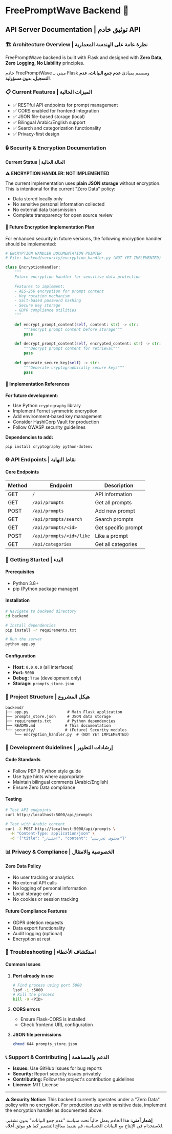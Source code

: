 # FreePromptWave Backend 🔧

## API Server Documentation | توثيق خادم API

### 🏗️ Architecture Overview | نظرة عامة على الهندسة المعمارية

FreePromptWave backend is built with Flask and designed with **Zero Data, Zero Logging, No Liability** principles.

خادم FreePromptWave مبني بـ Flask ومصمم بمبادئ **عدم جمع البيانات، عدم التسجيل، بدون مسؤولية**.

### 📋 Current Features | الميزات الحالية

- ✅ RESTful API endpoints for prompt management
- ✅ CORS enabled for frontend integration  
- ✅ JSON file-based storage (local)
- ✅ Bilingual Arabic/English support
- ✅ Search and categorization functionality
- ✅ Privacy-first design

### 🔒 Security & Encryption Documentation

#### Current Status | الحالة الحالية
**⚠️ ENCRYPTION HANDLER: NOT IMPLEMENTED**

The current implementation uses **plain JSON storage** without encryption. This is intentional for the current "Zero Data" policy:

- Data stored locally only
- No sensitive personal information collected
- No external data transmission
- Complete transparency for open source review

#### 🚀 Future Encryption Implementation Plan

For enhanced security in future versions, the following encryption handler should be implemented:

```python
# ENCRYPTION HANDLER DOCUMENTATION POINTER
# File: backend/security/encryption_handler.py (NOT YET IMPLEMENTED)

class EncryptionHandler:
    """
    Future encryption handler for sensitive data protection
    
    Features to implement:
    - AES-256 encryption for prompt content
    - Key rotation mechanism
    - Salt-based password hashing
    - Secure key storage
    - GDPR compliance utilities
    """
    
    def encrypt_prompt_content(self, content: str) -> str:
        """Encrypt prompt content before storage"""
        pass
    
    def decrypt_prompt_content(self, encrypted_content: str) -> str:
        """Decrypt prompt content for retrieval"""
        pass
    
    def generate_secure_key(self) -> str:
        """Generate cryptographically secure keys"""
        pass
```

#### 📖 Implementation References

**For future development:**
- Use Python `cryptography` library
- Implement Fernet symmetric encryption
- Add environment-based key management
- Consider HashiCorp Vault for production
- Follow OWASP security guidelines

**Dependencies to add:**
```bash
pip install cryptography python-dotenv
```

### 🌐 API Endpoints | نقاط النهاية

#### Core Endpoints

| Method | Endpoint | Description |
|--------|----------|-------------|
| GET | `/` | API information |
| GET | `/api/prompts` | Get all prompts |
| POST | `/api/prompts` | Add new prompt |
| GET | `/api/prompts/search` | Search prompts |
| GET | `/api/prompts/<id>` | Get specific prompt |
| POST | `/api/prompts/<id>/like` | Like a prompt |
| GET | `/api/categories` | Get all categories |

### 🚀 Getting Started | البدء

#### Prerequisites
- Python 3.8+
- pip (Python package manager)

#### Installation

```bash
# Navigate to backend directory
cd backend

# Install dependencies
pip install -r requirements.txt

# Run the server
python app.py
```

#### Configuration

- **Host:** `0.0.0.0` (all interfaces)
- **Port:** `5000`
- **Debug:** `True` (development only)
- **Storage:** `prompts_store.json`

### 📁 Project Structure | هيكل المشروع

```
backend/
├── app.py                 # Main Flask application
├── prompts_store.json     # JSON data storage
├── requirements.txt       # Python dependencies
├── README.md             # This documentation
└── security/             # (Future) Security modules
    └── encryption_handler.py  # (NOT YET IMPLEMENTED)
```

### 🔧 Development Guidelines | إرشادات التطوير

#### Code Standards
- Follow PEP 8 Python style guide
- Use type hints where appropriate
- Maintain bilingual comments (Arabic/English)
- Ensure Zero Data compliance

#### Testing
```bash
# Test API endpoints
curl http://localhost:5000/api/prompts

# Test with Arabic content
curl -X POST http://localhost:5000/api/prompts \
  -H "Content-Type: application/json" \
  -d '{"title": "اختبار", "content": "محتوى تجريبي"}'
```

### 📊 Privacy & Compliance | الخصوصية والامتثال

#### Zero Data Policy
- No user tracking or analytics
- No external API calls
- No logging of personal information
- Local storage only
- No cookies or session tracking

#### Future Compliance Features
- GDPR deletion requests
- Data export functionality
- Audit logging (optional)
- Encryption at rest

### 🐛 Troubleshooting | استكشاف الأخطاء

#### Common Issues

1. **Port already in use**
   ```bash
   # Find process using port 5000
   lsof -i :5000
   # Kill the process
   kill -9 <PID>
   ```

2. **CORS errors**
   - Ensure Flask-CORS is installed
   - Check frontend URL configuration

3. **JSON file permissions**
   ```bash
   chmod 644 prompts_store.json
   ```

### 📞 Support & Contributing | الدعم والمساهمة

- **Issues:** Use GitHub Issues for bug reports
- **Security:** Report security issues privately
- **Contributing:** Follow the project's contribution guidelines
- **License:** MIT License

---

**⚠️ Security Notice:** This backend currently operates under a "Zero Data" policy with no encryption. For production use with sensitive data, implement the encryption handler as documented above.

**إشعار أمني:** هذا الخادم يعمل حالياً تحت سياسة "عدم جمع البيانات" بدون تشفير. للاستخدام في الإنتاج مع البيانات الحساسة، قم بتنفيذ معالج التشفير كما هو موثق أعلاه.
